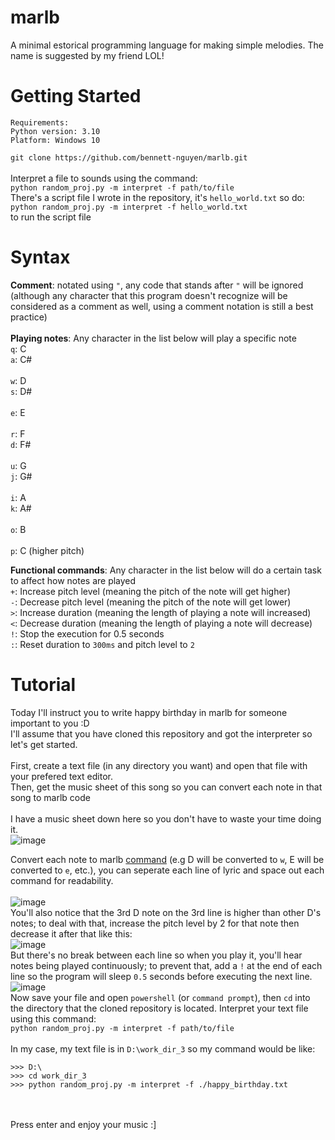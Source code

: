 # marlb
A minimal estorical programming language for making simple melodies. The name is suggested by my friend LOL!

# Getting Started
```
Requirements:
Python version: 3.10
Platform: Windows 10
```
`git clone https://github.com/bennett-nguyen/marlb.git`
<br>
<br>
Interpret a file to sounds using the command:
<br>
`python random_proj.py -m interpret -f path/to/file`
<br>
There's a script file I wrote in the repository, it's `hello_world.txt` so do:
<br>
`python random_proj.py -m interpret -f hello_world.txt`
<br>to run the script file

# Syntax
**Comment**: notated using `"`, any code that stands after `"` will be ignored (although any character that this program doesn't recognize will be considered as a comment as well, using a comment notation is still a best practice)
<br><br>
**Playing notes**:
Any character in the list below will play a specific note
<br>
`q`: C
<br>
`a`: C#
<br>
<br>
`w`: D
<br>
`s`: D#
<br>
<br>
`e`: E
<br>
<br>
`r`: F
<br>
`d`: F#
<br>
<br>
`u`: G
<br>
`j`: G#
<br>
<br>
`i`: A
<br>
`k`: A#
<br>
<br>
`o`: B
<br>
<br>
`p`: C (higher pitch)

**Functional commands**:
Any character in the list below will do a certain task to affect how notes are played
<br>
`+`: Increase pitch level (meaning the pitch of the note will get higher)
<br>
`-`: Decrease pitch level (meaning the pitch of the note will get lower)
<br>
`>`: Increase duration (meaning the length of playing a note will increased)
<br>
`<`: Decrease duration (meaning the length of playing a note will decrease)
<br>
`!`: Stop the execution for 0.5 seconds
<br>
`:`: Reset duration to `300ms` and pitch level to `2`

# Tutorial
Today I'll instruct you to write happy birthday in marlb for someone important to you :D
<br>
I'll assume that you have cloned this repository and got the interpreter so let's get started.
<br>
<br>
First, create a text file (in any directory you want) and open that file with your prefered text editor.
<br>
Then, get the music sheet of this song so you can convert each note in that song to marlb code<br>
<br>
I have a music sheet down here so you don't have to waste your time doing it.
<br>
![image](https://user-images.githubusercontent.com/83117848/146189003-d1b1dac5-d673-43ff-a517-13e5975f21ee.png)

Convert each note to marlb [command](https://github.com/bennett-nguyen/marlb#syntax) (e.g D will be converted to `w`, E will be converted to `e`, etc.), you can seperate each line of lyric and space out each command for readability.
<br>
<br>
![image](https://user-images.githubusercontent.com/83117848/146194381-b44b5e80-d544-4b97-99f6-5cd48bc3c037.png)
<br>
You'll also notice that the 3rd D note on the 3rd line is higher than other D's notes; to deal with that, increase the pitch level by 2 for that note then decrease it after that like this:
<br>
![image](https://user-images.githubusercontent.com/83117848/146194988-243c9a19-5add-41bb-ba16-bd0c54bfb2da.png)
<br>
But there's no break between each line so when you play it, you'll hear notes being played continuously; to prevent that, add a `!` at the end of each line so the program will sleep `0.5` seconds before executing the next line.
<br>
![image](https://user-images.githubusercontent.com/83117848/146197160-855f5577-ef45-4f87-ae49-e38678258c23.png)
<br>
Now save your file and open `powershell` (or `command prompt`), then `cd` into the directory that the cloned repository is located. Interpret your text file using this command:
<br>
`python random_proj.py -m interpret -f path/to/file` 
<br>
<br>
In my case, my text file is in `D:\work_dir_3` so my command would be like:
<br>
```
>>> D:\
>>> cd work_dir_3
>>> python random_proj.py -m interpret -f ./happy_birthday.txt
```
<br>
<br>
Press enter and enjoy your music :]
